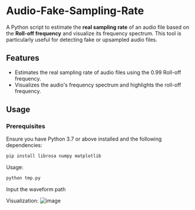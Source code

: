 # Audio-Fake-Sampling-Rate

A Python script to estimate the **real sampling rate** of an audio file based on the **Roll-off frequency** and visualize its frequency spectrum. This tool is particularly useful for detecting fake or upsampled audio files.

## Features
- Estimates the real sampling rate of audio files using the 0.99 Roll-off frequency.
- Visualizes the audio's frequency spectrum and highlights the roll-off frequency.

## Usage

### Prerequisites
Ensure you have Python 3.7 or above installed and the following dependencies:
```bash
pip install librosa numpy matplotlib
```

Usage:

```bash
python tmp.py
```

Input the waveform path


Visualization:
![image](https://github.com/user-attachments/assets/3437c02d-f259-483a-949e-3b29bbe9645b)

